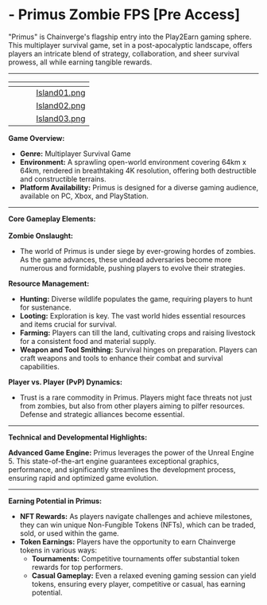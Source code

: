 # - Primus Zombie FPS \[Pre Access]

"Primus" is Chainverge's flagship entry into the Play2Earn gaming sphere. This multiplayer survival game, set in a post-apocalyptic landscape, offers players an intricate blend of strategy, collaboration, and sheer survival prowess, all while earning tangible rewards.

***

<table data-view="cards"><thead><tr><th></th><th></th><th></th><th data-hidden data-card-cover data-type="files"></th></tr></thead><tbody><tr><td></td><td></td><td></td><td><a href="../.gitbook/assets/Island01.png">Island01.png</a></td></tr><tr><td></td><td></td><td></td><td><a href="../.gitbook/assets/Island02.png">Island02.png</a></td></tr><tr><td></td><td></td><td></td><td><a href="../.gitbook/assets/Island03.png">Island03.png</a></td></tr></tbody></table>

**Game Overview:**

* **Genre:** Multiplayer Survival Game
* **Environment:** A sprawling open-world environment covering 64km x 64km, rendered in breathtaking 4K resolution, offering both destructible and constructible terrains.
* **Platform Availability:** Primus is designed for a diverse gaming audience, available on PC, Xbox, and PlayStation.

***

**Core Gameplay Elements:**\
\
**Zombie Onslaught:**

* The world of Primus is under siege by ever-growing hordes of zombies. As the game advances, these undead adversaries become more numerous and formidable, pushing players to evolve their strategies.

**Resource Management:**

* **Hunting:** Diverse wildlife populates the game, requiring players to hunt for sustenance.
* **Looting:** Exploration is key. The vast world hides essential resources and items crucial for survival.
* **Farming:** Players can till the land, cultivating crops and raising livestock for a consistent food and material supply.
* **Weapon and Tool Smithing:** Survival hinges on preparation. Players can craft weapons and tools to enhance their combat and survival capabilities.

**Player vs. Player (PvP) Dynamics:**

* Trust is a rare commodity in Primus. Players might face threats not just from zombies, but also from other players aiming to pilfer resources. Defense and strategic alliances become essential.

***

**Technical and Developmental Highlights:**

**Advanced Game Engine:** Primus leverages the power of the Unreal Engine 5. This state-of-the-art engine guarantees exceptional graphics, performance, and significantly streamlines the development process, ensuring rapid and optimized game evolution.

***

**Earning Potential in Primus:**

* **NFT Rewards:** As players navigate challenges and achieve milestones, they can win unique Non-Fungible Tokens (NFTs), which can be traded, sold, or used within the game.
* **Token Earnings:** Players have the opportunity to earn Chainverge tokens in various ways:
  * **Tournaments:** Competitive tournaments offer substantial token rewards for top performers.
  * **Casual Gameplay:** Even a relaxed evening gaming session can yield tokens, ensuring every player, competitive or casual, has earning potential.
